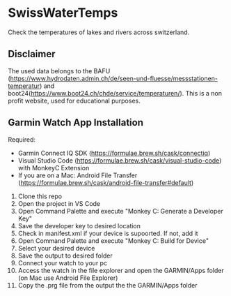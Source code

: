 # SwissWaterTemps

Check the temperatures of lakes and rivers across switzerland.
## Disclaimer

The used data belongs to the BAFU (https://www.hydrodaten.admin.ch/de/seen-und-fluesse/messstationen-temperatur) and boot24(https://www.boot24.ch/chde/service/temperaturen/).
This is a non profit website, used for educational purposes.

## Garmin Watch App Installation
Required:

-   Garmin Connect IQ SDK (https://formulae.brew.sh/cask/connectiq)
-   Visual Studio Code (https://formulae.brew.sh/cask/visual-studio-code) with MonkeyC Extension
-   If you are on a Mac: Android File Transfer (https://formulae.brew.sh/cask/android-file-transfer#default)

1. Clone this repo
2. Open the project in VS Code
3. Open Command Palette and execute "Monkey C: Generate a Developer Key"
4. Save the developer key to desired location
5. Check in manifest.xml if your device is supoorted. If not, add it
7. Open Command Palette and execute "Monkey C: Build for Device"
8. Select your desired device
9. Save the output to desired folder
10. Connect your watch to your pc
11. Access the watch in the file explorer and open the GARMIN/Apps folder (on Mac use Android File Explorer)
12. Copy the .prg file from the output the the GARMIN/Apps folder
